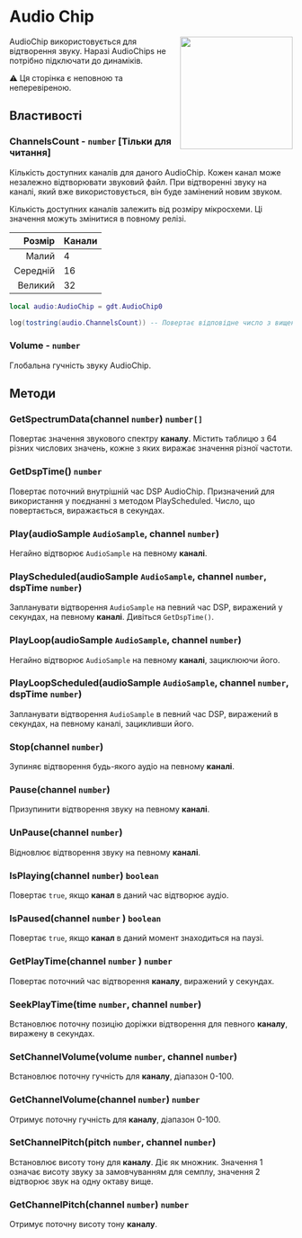 # Audio Chip

<img src="https://docs.retrogadgets.game/api/modules/AudioChip.png" width="200" align="right">

AudioChip використовується для відтворення звуку. Наразі AudioChips не потрібно підключати до динаміків.

⚠️ Ця сторінка є неповною та неперевіреною.

## Властивості

### ChannelsCount - `number` **[Тільки для читання]**

Кількість доступних каналів для даного AudioChip. Кожен канал може незалежно відтворювати звуковий файл. При відтворенні звуку на каналі, який вже використовується, він буде замінений новим звуком.

Кількість доступних каналів залежить від розміру мікросхеми. Ці значення можуть змінитися в повному релізі.

| Розмір  |  Канали  |
|--------:|:---------|
|  Малий  | 4        |
|Середній | 16       |
| Великий | 32       |

```lua
local audio:AudioChip = gdt.AudioChip0

log(tostring(audio.ChannelsCount)) -- Повертає відповідне число з вищенаведеної таблиці
```

### Volume - `number`
Глобальна гучність звуку AudioChip.


## Методи

### GetSpectrumData(channel `number`) `number[]`
Повертає значення звукового спектру **каналу**. Містить таблицю з 64 різних числових значень, кожне з яких виражає значення різної частоти.

### GetDspTime() `number`
Повертає поточний внутрішній час DSP AudioChip. Призначений для використання у поєднанні з методом PlayScheduled. Число, що повертається, виражається в секундах.

### Play(audioSample `AudioSample`, channel `number`)
Негайно відтворює `AudioSample` на певному **каналі**.

### PlayScheduled(audioSample `AudioSample`, channel `number`, dspTime `number`)
Запланувати відтворення `AudioSample` на певний час DSP, виражений у секундах, на певному **каналі**. Дивіться `GetDspTime()`.

### PlayLoop(audioSample `AudioSample`, channel `number`)
Негайно відтворює `AudioSample` на певному **каналі**, зациклюючи його.

### PlayLoopScheduled(audioSample `AudioSample`, channel `number`, dspTime `number`)
Запланувати відтворення `AudioSample` в певний час DSP, виражений в секундах, на певному каналі, зацикливши його.

### Stop(channel `number`)
Зупиняє відтворення будь-якого аудіо на певному **каналі**.

### Pause(channel `number`)
Призупинити відтворення звуку на певному **каналі**.

### UnPause(channel `number`)
Відновлює відтворення звуку на певному **каналі**.

### IsPlaying(channel `number`) `boolean`
Повертає `true`, якщо **канал** в даний час відтворює аудіо.

### IsPaused(channel `number` ) `boolean`
Повертає `true`, якщо **канал** в даний момент знаходиться на паузі.

### GetPlayTime(channel `number` ) `number`
Повертає поточний час відтворення **каналу**, виражений у секундах.

### SeekPlayTime(time `number`, channel `number`)
Встановлює поточну позицію доріжки відтворення для певного **каналу**, виражену в секундах.

### SetChannelVolume(volume `number`, channel `number`)
Встановлює поточну гучність для **каналу**, діапазон 0-100.

### GetChannelVolume(channel `number`) `number`
Отримує поточну гучність для **каналу**, діапазон 0-100.

### SetChannelPitch(pitch `number`, channel `number`)

Встановлює висоту тону для **каналу**. Діє як множник. Значення 1 означає висоту звуку за замовчуванням для семплу, значення 2 відтворює звук на одну октаву вище.

### GetChannelPitch(channel `number`) `number`
Отримує поточну висоту тону **каналу**.
